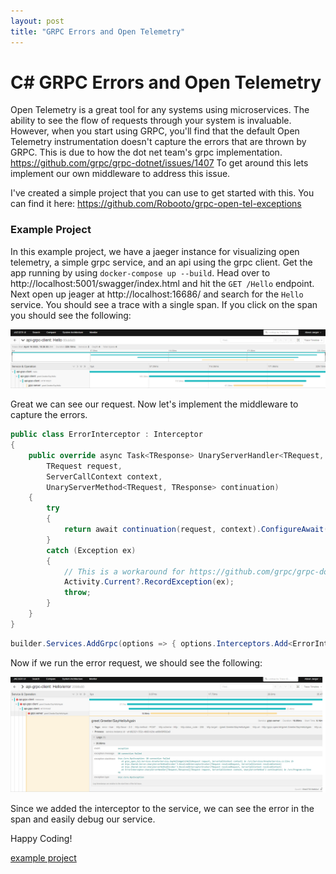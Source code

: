 ```yaml
---
layout: post
title: "GRPC Errors and Open Telemetry"
---
```


# [](#C#-grpc-errors-and-open-telemetry) C# GRPC Errors and Open Telemetry

Open Telemetry is a great tool for any systems using microservices.  The ability to see the flow of requests through your system is invaluable.  However, when you start using GRPC, you'll find that the default Open Telemetry instrumentation doesn't capture the errors that are thrown by GRPC.  This is due to how the dot net team's grpc implementation. https://github.com/grpc/grpc-dotnet/issues/1407 To get around this lets implement our own middleware to address this issue.

I've created a simple project that you can use to get started with this.  You can find it here: https://github.com/Robooto/grpc-open-tel-exceptions

### [](#example-project)Example Project

In this example project, we have a jaeger instance for visualizing open telemetry, a simple grpc service, and an api using the grpc client.  Get the app running by using `docker-compose up --build`.  Head over to http://localhost:5001/swagger/index.html and hit the `GET /Hello` endpoint.  Next open up jeager at http://localhost:16686/ and search for the `Hello` service.  You should see a trace with a single span.  If you click on the span you should see the following:

![grpc-success](/assets/images/jaeger-success.png)

Great we can see our request.  Now let's implement the middleware to capture the errors.

```c#
public class ErrorInterceptor : Interceptor
{
    public override async Task<TResponse> UnaryServerHandler<TRequest, TResponse>(
        TRequest request,
        ServerCallContext context,
        UnaryServerMethod<TRequest, TResponse> continuation)
    {
        try
        {
            return await continuation(request, context).ConfigureAwait(false);
        }
        catch (Exception ex)
        {
            // This is a workaround for https://github.com/grpc/grpc-dotnet/issues/1407
            Activity.Current?.RecordException(ex);
            throw;
        }
    }
}
```

```c#
builder.Services.AddGrpc(options => { options.Interceptors.Add<ErrorInterceptor>();});
```

Now if we run the error request, we should see the following:

![grpc-error](/assets/images/jaeger-error.png)

Since we added the interceptor to the service, we can see the error in the span and easily debug our service.

Happy Coding!

[example project](https://github.com/Robooto/grpc-open-tel-exceptions)
